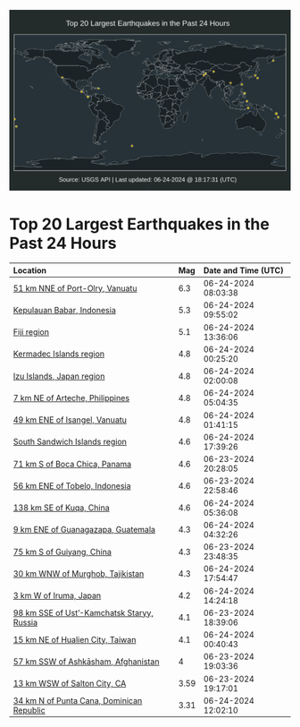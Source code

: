 ![Map](./map.png)

# Top 20 Largest Earthquakes in the Past 24 Hours

| Location | Mag | Date and Time (UTC) |
|:---|:---|:---|
| [51 km NNE of Port-Olry, Vanuatu](https://earthquake.usgs.gov/earthquakes/eventpage/us7000mu8s) | 6.3 | 06-24-2024 08:03:38 |
| [Kepulauan Babar, Indonesia](https://earthquake.usgs.gov/earthquakes/eventpage/us7000mua7) | 5.3 | 06-24-2024 09:55:02 |
| [Fiji region](https://earthquake.usgs.gov/earthquakes/eventpage/us7000muc2) | 5.1 | 06-24-2024 13:36:06 |
| [Kermadec Islands region](https://earthquake.usgs.gov/earthquakes/eventpage/us7000mu6r) | 4.8 | 06-24-2024 00:25:20 |
| [Izu Islands, Japan region](https://earthquake.usgs.gov/earthquakes/eventpage/us7000mu7g) | 4.8 | 06-24-2024 02:00:08 |
| [7 km NE of Arteche, Philippines](https://earthquake.usgs.gov/earthquakes/eventpage/us7000mu87) | 4.8 | 06-24-2024 05:04:35 |
| [49 km ENE of Isangel, Vanuatu](https://earthquake.usgs.gov/earthquakes/eventpage/us7000mu79) | 4.8 | 06-24-2024 01:41:15 |
| [South Sandwich Islands region](https://earthquake.usgs.gov/earthquakes/eventpage/us6000n7z6) | 4.6 | 06-24-2024 17:39:26 |
| [71 km S of Boca Chica, Panama](https://earthquake.usgs.gov/earthquakes/eventpage/us7000mu61) | 4.6 | 06-23-2024 20:28:05 |
| [56 km ENE of Tobelo, Indonesia](https://earthquake.usgs.gov/earthquakes/eventpage/us7000mu6g) | 4.6 | 06-23-2024 22:58:46 |
| [138 km SE of Kuqa, China](https://earthquake.usgs.gov/earthquakes/eventpage/us7000mu88) | 4.6 | 06-24-2024 05:36:08 |
| [9 km ENE of Guanagazapa, Guatemala](https://earthquake.usgs.gov/earthquakes/eventpage/us7000mu7v) | 4.3 | 06-24-2024 04:32:26 |
| [75 km S of Guiyang, China](https://earthquake.usgs.gov/earthquakes/eventpage/us7000mu6p) | 4.3 | 06-23-2024 23:48:35 |
| [30 km WNW of Murghob, Tajikistan](https://earthquake.usgs.gov/earthquakes/eventpage/us6000n7z8) | 4.3 | 06-24-2024 17:54:47 |
| [3 km W of Iruma, Japan](https://earthquake.usgs.gov/earthquakes/eventpage/us7000muc7) | 4.2 | 06-24-2024 14:24:18 |
| [98 km SSE of Ust’-Kamchatsk Staryy, Russia](https://earthquake.usgs.gov/earthquakes/eventpage/us7000mu5m) | 4.1 | 06-23-2024 18:39:06 |
| [15 km NE of Hualien City, Taiwan](https://earthquake.usgs.gov/earthquakes/eventpage/us7000mu6t) | 4.1 | 06-24-2024 00:40:43 |
| [57 km SSW of Ashkāsham, Afghanistan](https://earthquake.usgs.gov/earthquakes/eventpage/us7000mu5h) | 4 | 06-23-2024 19:03:36 |
| [13 km WSW of Salton City, CA](https://earthquake.usgs.gov/earthquakes/eventpage/ci40808000) | 3.59 | 06-23-2024 19:17:01 |
| [34 km N of Punta Cana, Dominican Republic](https://earthquake.usgs.gov/earthquakes/eventpage/pr71453908) | 3.31 | 06-24-2024 12:02:10 |
